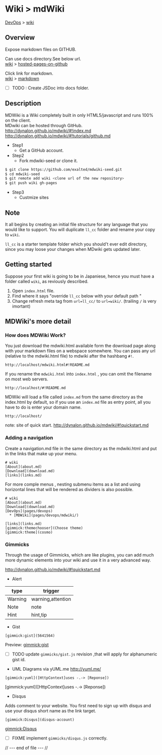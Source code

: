 # Wiki > mdWiki

[DevOps](../index.md) > [wiki](index.md)

## Overview
Expose markdown files on GITHUB.

Can use docs directory.See below url.  
[wiki](index.md) > [hosted-pages-on-github](./hosted-pages-on-github.md)

Click link for markdown.  
[wiki](index.md) > [markdown](./markdown.md)

- [ ] TODO : Create JSDoc into docs folder.

## Description

MDWiki is a Wiki completely built in only HTML5/javascript and runs 100% on the client.  
MDwiki can be hosted through GitHub.
http://dynalon.github.io/mdwiki/#!index.md
http://dynalon.github.io/mdwiki/#!tutorials/github.md

* Step1
  - Get a GitHub account.
* Step2
  - Fork mdwiki-seed or clone it.

```bash
$ git clone https://github.com/exalted/mdwiki-seed.git
$ cd mdwiki-seed
$ git remote add wiki <clone url of the new repository>
$ git push wiki gh-pages
```

* Step3
  - Custmize sites

## Note
It all begins by creating an initial file structure for any language that you would like to support. You will duplicate `ll_cc` folder and rename your copy to `wiki`.

`ll_cc` is a starter template folder which you should't ever edit directory, since you may loose your changes when MDwiki gets updated later.

## Getting started
Suppose your first wiki is going to be in Japaniese, hence you must have a folder called `wiki`, as reviously described.

1. Open `index.html` file.
2. Find where it says "override `ll_cc` below with your default path "
3. Change refresh meta tag from `url=ll_cc/` to `url=wiki/`. (trailing `/` is very imortant)

## MDWiki's more detail

### How does MDWiki Work?
You just download the mdwiki.html available form the download page along with your markdown files on a webspace somewhere. You can pass any url (relative to the mdwiki.html file) to mdwiki after the hashbang `#!`.

```
http://localhost/mdwiki.html#!README.md
```

If you rename the `mdwiki.html` into `index.html` , you can omit the filename on most web servers.

```
http://localhost/#!README.md
```
MDWiki will load a file called `index.md` from the same directory as the index.html by default, so if you use an `index.md` file as entry point, all you have to do is enter your domain name.

```
http://localhost/
```


note: site of quick start.  http://dynalon.github.io/mdwiki/#!quickstart.md

### Adding a navigation

Create a navigation.md file in  the same directory as the mdwiki.html and put in the links that make up your menu.

```
# wiki
[About](about.md)
[Download](download.md)
[links](links.md)
```
For more comple menus , nesting submenu items as a list and using horizontal lines that will be rendered as dividers is also possible.

```
# wiki
[About](about.md)
[Download](download.md)
[DevOps](pages/devops)
  * [MDWiki](pages/devops/mdwiki/)

[links](links.md)
[gimmick:themechooser](Choose theme)
[gimmick:theme](cosmo)
```

### Gimmicks

Through the usage of Gimmicks, which are like plugins, you can add much more dynamic elements into your wiki and use it in a very advanced way.

http://dynalon.github.io/mdwiki/#!quickstart.md

* Alert

|type   |trigger          |
|-------|-----------------|
|Warning|warning,attention|
|Note   |note             |
|Hint   |hint,tip         |

* Gist
```
[gimmick:gist](5641564)
```
Preview:
[gimmick:gist](5641564)

- [ ] TODO update `gimmicks/gist.js` revision ,that will apply for alphanumeric gist id.

* UML Diagrams via yUML.me
http://yuml.me/

```
[gimmick:yuml]([HttpContext]uses -.-> [Reponse])
```

[gimmick:yuml]([HttpContext]uses -.-> [Reponse])

* Disqus

Adds comment to your website. You first need to sign up with disqus and use your disqus short name as the link target.

```
[gimmick:Disqus](disqus-account)
```

[gimmick:Disqus](memorusakai)

- [ ] FIXME implement `gimmicks/disqus.js` correctly.

// --- end of file --- //
